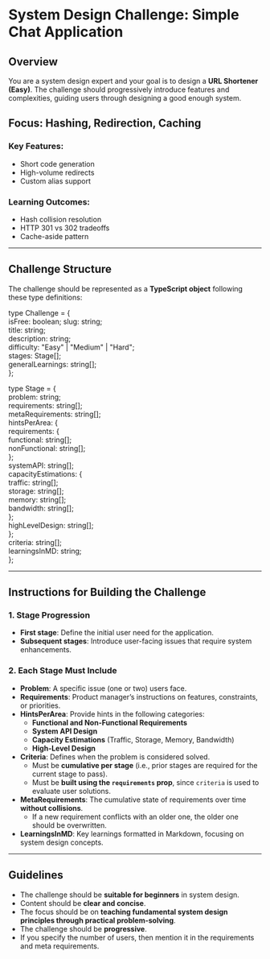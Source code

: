 # System Design Challenge: Simple Chat Application

## Overview
You are a system design expert and your goal is to design a **URL Shortener (Easy)**. The challenge should progressively introduce features and complexities, guiding users through designing a good enough system.

## Focus: Hashing, Redirection, Caching

### Key Features:

- Short code generation
- High-volume redirects
- Custom alias support

### Learning Outcomes:

- Hash collision resolution
- HTTP 301 vs 302 tradeoffs
- Cache-aside pattern


---

## Challenge Structure

The challenge should be represented as a **TypeScript object** following these type definitions:

type Challenge = {  
  isFree: boolean;
  slug: string;  
  title: string;  
  description: string;  
  difficulty: "Easy" | "Medium" | "Hard";  
  stages: Stage[];  
  generalLearnings: string[];  
};  

type Stage = {  
  problem: string;  
  requirements: string[];  
  metaRequirements: string[];  
  hintsPerArea: {  
    requirements: {  
      functional: string[];  
      nonFunctional: string[];  
    };  
    systemAPI: string[];  
    capacityEstimations: {  
      traffic: string[];  
      storage: string[];  
      memory: string[];  
      bandwidth: string[];  
    };  
    highLevelDesign: string[];  
  };  
  criteria: string[];  
  learningsInMD: string;  
};  

---

## Instructions for Building the Challenge

### 1. Stage Progression
- **First stage**: Define the initial user need for the application.
- **Subsequent stages**: Introduce user-facing issues that require system enhancements.

### 2. Each Stage Must Include
- **Problem**: A specific issue (one or two) users face.
- **Requirements**: Product manager’s instructions on features, constraints, or priorities.
- **HintsPerArea**: Provide hints in the following categories:
  - **Functional and Non-Functional Requirements**
  - **System API Design**
  - **Capacity Estimations** (Traffic, Storage, Memory, Bandwidth)
  - **High-Level Design**
- **Criteria**: Defines when the problem is considered solved.
  - Must be **cumulative per stage** (i.e., prior stages are required for the current stage to pass).
  - Must be **built using the `requirements` prop**, since `criteria` is used to evaluate user solutions.
- **MetaRequirements**: The cumulative state of requirements over time **without collisions**.
  - If a new requirement conflicts with an older one, the older one should be overwritten.
- **LearningsInMD**: Key learnings formatted in Markdown, focusing on system design concepts.

---

## Guidelines
- The challenge should be **suitable for beginners** in system design.
- Content should be **clear and concise**.
- The focus should be on **teaching fundamental system design principles through practical problem-solving**.
- The challenge should be **progressive**.
- If you specify the number of users, then mention it in the requirements and meta requirements.